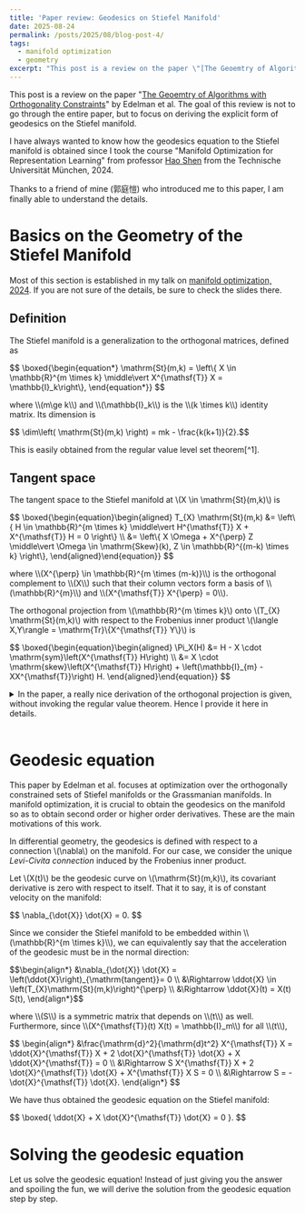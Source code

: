 ```yaml
---
title: 'Paper review: Geodesics on Stiefel Manifold'
date: 2025-08-24
permalink: /posts/2025/08/blog-post-4/
tags:
  - manifold optimization
  - geometry
excerpt: "This post is a review on the paper \"[The Geoemtry of Algorithms with Orthogonality Constraints](https://arxiv.org/abs/physics/9806030)\" by Edelman et al. The focus of this review is on deriving the geodesics on the Stiefel manifold."
---
```


This post is a review on the paper "[The Geoemtry of Algorithms with Orthogonality Constraints](https://arxiv.org/abs/physics/9806030)" by Edelman et al. The goal of this review is not to go through the entire paper, but to focus on deriving the explicit form of geodesics on the Stiefel manifold.

I have always wanted to know how the geodesics equation to the Stiefel manifold is obtained since I took the course "Manifold Optimization for Representation Learning" from professor [Hao Shen](https://www.researchgate.net/profile/Hao-Shen-15) from the Technische Universität München, 2024.

Thanks to a friend of mine (郭庭愷) who introduced me to this paper, I am finally able to understand the details.

# Basics on the Geometry of the Stiefel Manifold
Most of this section is established in my talk on [manifold optimization, 2024](/talks/2024-10-01-talk). If you are not sure of the details, be sure to check the slides there.

## Definition
The Stiefel manifold is a generalization to the orthogonal matrices, defined as
<p>
$$
\boxed{\begin{equation*}
	\mathrm{St}(m,k) = \left\{ X \in \mathbb{R}^{m \times k} \middle\vert X^{\mathsf{T}} X = \mathbb{I}_k\right\},
\end{equation*}}
$$
</p>
where \\(m\ge k\\) and \\(\mathbb{I}_k\\) is the \\(k \times k\\) identity matrix. Its dimension is
<p>
$$ \dim\left( \mathrm{St}(m,k) \right) = mk - \frac{k(k+1)}{2}.$$
</p>
This is easily obtained from the regular value level set theorem[^1].

[^1]: See: Tu, Loring W., "An introduction to manifolds." (2007).

## Tangent space
The tangent space to the Stiefel manifold at \\(X \in \mathrm{St}(m,k)\\) is
<p>
$$
\boxed{\begin{equation}\begin{aligned}
	T_{X} \mathrm{St}(m,k) &= \left\{ H \in \mathbb{R}^{m \times k} \middle\vert H^{\mathsf{T}} X + X^{\mathsf{T}} H = 0 \right\} \\
	&= \left\{ X \Omega + X^{\perp} Z \middle\vert \Omega \in \mathrm{Skew}(k), Z \in \mathbb{R}^{(m-k) \times k} \right\},
\end{aligned}\end{equation}}
$$
</p>
where \\(X^{\perp} \in \mathbb{R}^{m \times (m-k)}\\) is the orthogonal complement to \\(X\\) such that their column vectors form a basis of \\(\mathbb{R}^{m}\\) and \\(X^{\mathsf{T}} X^{\perp} = 0\\).

The orthogonal projection from \\(\mathbb{R}^{m \times k}\\) onto \\(T_{X} \mathrm{St}(m,k)\\) with respect to the Frobenius inner product \\(\langle X,Y\rangle = \mathrm{Tr}\\\{X^{\mathsf{T}} Y\\\}\\) is
<p>
$$
\boxed{\begin{equation}\begin{aligned}
	\Pi_X(H)
	&= H - X \cdot \mathrm{sym}\left(X^{\mathsf{T}} H\right) \\
	&= X \cdot \mathrm{skew}\left(X^{\mathsf{T}} H\right) + \left(\mathbb{I}_{m} - XX^{\mathsf{T}}\right) H.
\end{aligned}\end{equation}}
$$
</p>

<details>
	<summary>In the paper, a really nice derivation of the orthogonal projection is given, without invoking the regular value theorem. Hence I provide it here in details.</summary>

	Consider the metric of the Stiefel manifold being induced from the Frobenius inner product from the ambiant space. The normal space to the tangent space \(T_{X} \mathrm{St}(m,k)\) is denoted by \((T_{X} \mathrm{St}(m,k))^{\perp}\), consisting of matrices \(N\) that satisfies
	<p>
	$$
	\langle H, N\rangle = \mathrm{Tr}\left\{ H^{\mathsf{T}} N\right\} = 0
	$$
	</p>
	for all tangent vectors \(H \in T_{X} \mathrm{St}(m,k)\). From the second description of the tangent space, by assuming \(N = XS + X^{\perp} Z\) we can deduce that \(Z=0\) and \(S\) is symmetric. I.e., the normal space at \(X\) must be of the form
	$$
		\left\{ N \in \mathbb{R}^{m\times k} \middle\vert N = XS, S\text{ is symmetric} \right\}.
	$$
	Since we have the unique decomposition \(\mathbb{R}^{m \times k} = T_{X} \mathrm{St}(m,k) \oplus (T_{X} \mathrm{St}(m,k))^\perp\), there exists unique matrices \(\Omega\) (skew-symmetric), \(Z\), and \(S\) (symmetric) that satisfy
	$$
		H = X \Omega + X^{\perp} Z + XS.
	$$
	Henceforth, we obtain \(S = \mathrm{sym}(X^{\mathsf{T}} H)\), and
	$$
		\Pi_X(H) = H - XS = H - X \cdot \mathrm{sym}(X^{\mathsf{T}} H). \;\;\;\;\; \blacksquare
	$$
</details>

<br>

# Geodesic equation
This paper by Edelman et al. focuses at optimization over the orthogonally constrained sets of Stiefel manifolds or the Grassmanian manifolds. In manifold optimization, it is crucial to obtain the geodesics on the manifold so as to obtain second order or higher order derivatives. These are the main motivations of this work.

In differential geometry, the geodesics is defined with respect to a connection \\(\nabla\\) on the manifold. For our case, we consider the unique *Levi-Civita connection* induced by the Frobenius inner product.

Let \\(X(t)\\) be the geodesic curve on \\(\mathrm{St}(m,k)\\), its covariant derivative is zero with respect to itself. That it to say, it is of constant velocity on the manifold:
<p>
$$
\nabla_{\dot{X}} \dot{X} = 0.
$$
</p>
Since we consider the Stiefel manifold to be embedded within \\(\mathbb{R}^{m \times k}\\), we can equivalently say that the acceleration of the geodesic must be in the normal direction:
<p>
$$\begin{align*}
&\nabla_{\dot{X}} \dot{X} = \left(\ddot{X}\right)_{\mathrm{tangent}}= 0 \\
&\Rightarrow \ddot{X} \in \left(T_{X}\mathrm{St}(m,k)\right)^{\perp} \\
&\Rightarrow \ddot{X}(t) = X(t) S(t),
\end{align*}$$
</p>
where \\(S\\) is a symmetric matrix that depends on \\(t\\) as well. Furthermore, since \\(X^{\mathsf{T}}(t) X(t) = \mathbb{I}_m\\) for all \\(t\\),
<p>
$$
\begin{align*}
	&\frac{\mathrm{d}^2}{\mathrm{d}t^2} X^{\mathsf{T}} X = \ddot{X}^{\mathsf{T}} X + 2 \dot{X}^{\mathsf{T}} \dot{X} + X \ddot{X}^{\mathsf{T}} = 0 \\
	&\Rightarrow S X^{\mathsf{T}} X + 2 \dot{X}^{\mathsf{T}} \dot{X} + X^{\mathsf{T}} X S = 0 \\
	&\Rightarrow S = - \dot{X}^{\mathsf{T}} \dot{X}.
\end{align*}
$$
</p>
We have thus obtained the geodesic equation on the Stiefel manifold:
<p>
$$
\boxed{
	\ddot{X} + X \dot{X}^{\mathsf{T}} \dot{X} = 0
}.
$$
</p>


# Solving the geodesic equation
Let us solve the geodesic equation! Instead of just giving you the answer and spoiling the fun, we will derive the solution from the geodesic equation step by step.